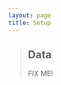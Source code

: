 ```yaml
---
layout: page
title: Setup
---
```


> ## Data
> FIX ME!
> <!---The data for this lesson is a part of the Data Carpentry Social Sciences
> workshop. It is a teaching version of the Studying African Farmer-Led
> Irrigation (SAFI) database. The SAFI dataset represents interviews of farmers
> in two countries in eastern sub-Saharan Africa (Mozambique and Tanzania).
> These interviews were conducted between November 2016 and June 2017 and probed
> household features (e.g. construction materials used, number of household
> members), agricultural practices (e.g. water usage), and assets (e.g. number
> and types of livestock).
>
> The data used in this lesson
> is a subset of the teaching version that has been intentionally 'messed up'
> for this lesson.
>
> **Download** the data file to your computer by [clicking this link](https://ndownloader.figshare.com/files/11502815). (direct link: <https://ndownloader.figshare.com/files/11502815>)
{: .prereq} --->


> ## Software
>
> For this lesson you will need **OpenRefine** (formerly Google Refine) and a
> web browser.
>
> Note: this is a Java program that runs on your machine (not in the cloud). It runs inside your browser, but no web connection is needed.
>
{: .prereq}

#### Windows

- Check that you have Firefox or Chrome browsers installed and set as your
default browser. OpenRefine runs in your default browser. It will not run correctly in Internet Explorer.
- Download software from [http://openrefine.org](http://openrefine.org)
- Unzip the downloaded file into a directory by right-clicking and
selecting “Extract…”. Name that directory something like OpenRefine.
- Go to your newly created OpenRefine directory.
- Launch OpenRefine
- Click the openrefine.exe (this will launch a command prompt window, but you can ignore that and wait for the browser to launch)
- If you are using a different browser, or OpenRefine does not automatically open for you, point your browser at http://127.0.0.1:3333/ or http://localhost:3333 to launch the program.
- If you get a Java error when you try to open it you can try downloading [OpenRefine 3.4 beta 2 Windows kit with embedded Java](https://openrefine.org/download.html).


#### Mac

- Check that you have Firefox or Chrome browsers installed and set as your
default browser. OpenRefine runs in your default browser. It will not run correctly in Internet Explorer.
- Download software from [http://openrefine.org](http://openrefine.org)
- Unzip the downloaded file into a directory by double-clicking it. Name
that directory something like OpenRefine.
- Go to your newly created OpenRefine directory.
- Launch OpenRefine
- Drag icon into Applications folder, and Ctrl-click/Open… it.
- If you are using a different browser, or OpenRefine does not automatically open for you, point your browser at http://127.0.0.1:3333/ or http://localhost:3333 to launch the program.

#### Linux

- Check that you have Firefox or Chrome browsers installed and set as your
default browser. OpenRefine runs in your default browser. It will not run correctly in Internet Explorer.
- Download software from [http://openrefine.org](http://openrefine.org)
- Unzip the downloaded file into a directory. Name
that directory something like OpenRefine.
- Go to your newly created OpenRefine directory.
- Launch OpenRefine
- Type ./refine into the terminal within the OpenRefine directory
- If you are using a different browser, or OpenRefine does not automatically open for you, point your browser at http://127.0.0.1:3333/ or http://localhost:3333 to launch the program.

